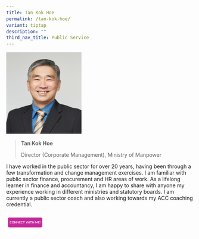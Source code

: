 ```yaml
---
title: Tan Kok Hoe
permalink: /tan-kok-hoe/
variant: tiptap
description: ""
third_nav_title: Public Service
---
```

<p></p>
<div class="isomer-image-wrapper">
<img style="width: 40%;" height="auto" width="100%" alt="" src="/images/Profile Photos/Tan_Kok_Hoe_1_copy.jpg">
</div>
<blockquote>
<p></p>
<p><strong>Tan Kok Hoe</strong>
</p>
<p>Director (Corporate Management), Ministry of Manpower</p>
</blockquote>
<p></p>
<p>I have worked in the public sector for over 20 years, having been through
a few transformation and change management exercises. I am familiar with
public sector finance, procurement and HR areas of work. As a lifelong
learner in finance and accountancy, I am happy to share with anyone my
experience working in different ministries and statutory boards. I am currently
a public sector coach and also working towards my ACC coaching credential.</p>
<p></p>
<p></p><a class="isomer-image-wrapper" href="https://form.gov.sg/677f3d0928247165f53da9c2"><img style="width: 20%;" height="auto" width="100%" alt="" src="/images/CONNECT_WITH_ME.png"></a>
<p></p>